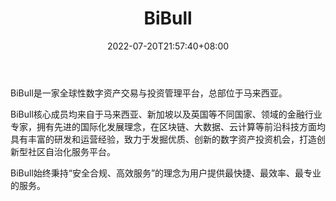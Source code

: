 ﻿---
weight: 
title: "BiBull"
description: "BiBull是一家全球性数字资产交易与投资管理平台，总部位于马来西亚。"
date: 2022-07-20T21:57:40+08:00
lastmod: 2022-07-20T16:45:40+08:00
draft: false
authors: ["qianxun"]
featuredImage: "bibull.webp"
link: "https://1234btc.com/qk/bibull.html"
tags: ["交易所","BiBull"]
categories: ["navigation"]
navigation: ["交易所"]
lightgallery: true
toc: true
pinned: false
recommend: false
recommend1: false
---
BiBull是一家全球性数字资产交易与投资管理平台，总部位于马来西亚。

BiBull核心成员均来自于马来西亚、新加坡以及英国等不同国家、领域的金融行业专家，拥有先进的国际化发展理念，在区块链、大数据、云计算等前沿科技方面均具有丰富的研发和运营经验，致力于发掘优质、创新的数字资产投资机会，打造创新型社区自治化服务平台。

BiBull始终秉持“安全合规、高效服务”的理念为用户提供最快捷、最效率、最专业的服务。